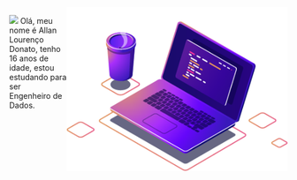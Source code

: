 <img src="Images/computer-illustration (1).png" min-width="400px" max-width="400px" width="400px" align="right" alt="Computador">

<p align="left"> 
 <img src="https://media.giphy.com/media/hvRJCLFzcasrR4ia7z/giphy.gif" width="30px">  Olá, meu nome é Allan Lourenço Donato, tenho 16 anos de idade, estou estudando para ser <br>Engenheiro de Dados.
</p>    


